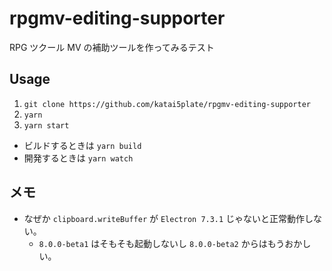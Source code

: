 # rpgmv-editing-supporter

RPG ツクール MV の補助ツールを作ってみるテスト

## Usage

1. `git clone https://github.com/katai5plate/rpgmv-editing-supporter`
2. `yarn`
3. `yarn start`

- ビルドするときは `yarn build`
- 開発するときは `yarn watch`

## メモ

- なぜか `clipboard.writeBuffer` が `Electron 7.3.1` じゃないと正常動作しない。
  - `8.0.0-beta1` はそもそも起動しないし `8.0.0-beta2` からはもうおかしい。
